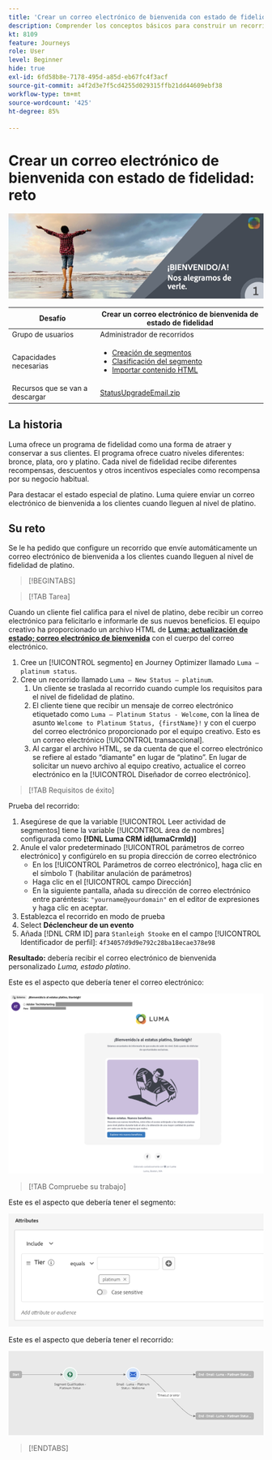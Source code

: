 ```yaml
---
title: 'Crear un correo electrónico de bienvenida con estado de fidelidad: reto'
description: Comprender los conceptos básicos para construir un recorrido en el lienzo del recorrido.
kt: 8109
feature: Journeys
role: User
level: Beginner
hide: true
exl-id: 6fd58b8e-7178-495d-a85d-eb67fc4f3acf
source-git-commit: a4f2d3e7f5cd4255d029315ffb21dd44609ebf38
workflow-type: tm+mt
source-wordcount: '425'
ht-degree: 85%

---
```


# Crear un correo electrónico de bienvenida con estado de fidelidad: reto

![Correo electrónico de bienvenida del estado de fidelidad: titular del reto](/help/challenges/assets/email-assets/luma-transactional-onboarding-1.png)

| Desafío | Crear un correo electrónico de bienvenida de estado de fidelidad |
|---|---|
| Grupo de usuarios | Administrador de recorridos |
| Capacidades necesarias | <ul><li>[Creación de segmentos](https://experienceleague.adobe.com/docs/journey-optimizer-learn/tutorials/profiles-segments-subscriptions/create-segments.html?lang=es)</li> <li>[Clasificación del segmento](https://experienceleague.adobe.com/docs/journey-optimizer-learn/tutorials/create-journeys/use-case-read-segment-qualification.html?lang=es)</li><li>[Importar contenido HTML](https://experienceleague.adobe.com/docs/journey-optimizer-learn/tutorials/email-channel/import-and-author-html-email-content.html)</li></ul> |
| Recursos que se van a descargar | [StatusUpgradeEmail.zip](/help/challenges/assets/email-assets/StatusUpgradeEmail.zip) |

## La historia

Luma ofrece un programa de fidelidad como una forma de atraer y conservar a sus clientes. El programa ofrece cuatro niveles diferentes: bronce, plata, oro y platino. Cada nivel de fidelidad recibe diferentes recompensas, descuentos y otros incentivos especiales como recompensa por su negocio habitual.

Para destacar el estado especial de platino. Luma quiere enviar un correo electrónico de bienvenida a los clientes cuando lleguen al nivel de platino.

## Su reto

Se le ha pedido que configure un recorrido que envíe automáticamente un correo electrónico de bienvenida a los clientes cuando lleguen al nivel de fidelidad de platino.

>[!BEGINTABS]

>[!TAB Tarea]

Cuando un cliente fiel califica para el nivel de platino, debe recibir un correo electrónico para felicitarlo e informarle de sus nuevos beneficios. El equipo creativo ha proporcionado un archivo HTML de **[Luma: actualización de estado; correo electrónico de bienvenida](/help/challenges/assets/email-assets/StatusUpgradeEmail.zip)** con el cuerpo del correo electrónico.

1. Cree un [!UICONTROL segmento] en Journey Optimizer llamado `Luma – platinum status`.
2. Cree un recorrido llamado `Luma – New Status – platinum`.
   1. Un cliente se traslada al recorrido cuando cumple los requisitos para el nivel de fidelidad de platino.
   2. El cliente tiene que recibir un mensaje de correo electrónico etiquetado como `Luma – Platinum Status - Welcome`, con la línea de asunto `Welcome to Platinum Status, {firstName}!` y con el cuerpo del correo electrónico proporcionado por el equipo creativo. Esto es un correo electrónico [!UICONTROL transaccional].
   3. Al cargar el archivo HTML, se da cuenta de que el correo electrónico se refiere al estado “diamante” en lugar de “platino”. En lugar de solicitar un nuevo archivo al equipo creativo, actualice el correo electrónico en la [!UICONTROL Diseñador de correo electrónico].

>[!TAB Requisitos de éxito]

Prueba del recorrido:

1. Asegúrese de que la variable [!UICONTROL Leer actividad de segmentos] tiene la variable [!UICONTROL área de nombres] configurada como **[!DNL Luma CRM id(lumaCrmId)]**
2. Anule el valor predeterminado [!UICONTROL parámetros de correo electrónico] y configúrelo en su propia dirección de correo electrónico
   * En los [!UICONTROL Parámetros de correo electrónico], haga clic en el símbolo T (habilitar anulación de parámetros)
   * Haga clic en el [!UICONTROL campo Dirección]
   * En la siguiente pantalla, añada su dirección de correo electrónico entre paréntesis: `"yourname@yourdomain"` en el editor de expresiones y haga clic en aceptar.
3. Establezca el recorrido en modo de prueba
4. Select **Déclencheur de un evento**
5. Añada [!DNL CRM ID] para `Stanleigh Stooke` en el campo [!UICONTROL Identificador de perfil]: `4f34057d9d9e792c28ba18ecae378e98`

**Resultado:** debería recibir el correo electrónico de bienvenida personalizado *Luma, estado platino*.

Este es el aspecto que debería tener el correo electrónico:

![Luma, actualización de estado: correo electrónico de bienvenida](/help/challenges/assets/status-upgrade-welcome-email.png)

>[!TAB Compruebe su trabajo]

Este es el aspecto que debería tener el segmento:

![Luma - estado de platino - segmento](/help/challenges/assets/segment-luma-platinum-status.png)

Este es el aspecto que debería tener el recorrido:

![platino-estado-actualización-recorrido](/help/challenges/assets/journey-luma-status-upgrade.png)

>[!ENDTABS]

